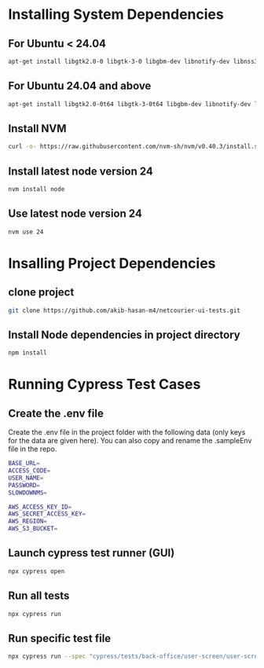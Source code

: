 # Installing System Dependencies

## For Ubuntu < 24.04

```bash
apt-get install libgtk2.0-0 libgtk-3-0 libgbm-dev libnotify-dev libnss3 libxss1 libasound2 libxtst6 xauth xvfb
```

## For Ubuntu 24.04 and above

```bash
apt-get install libgtk2.0-0t64 libgtk-3-0t64 libgbm-dev libnotify-dev libnss3 libxss1 libasound2t64 libxtst6 xauth xvfb
```

## Install NVM

```bash
curl -o- https://raw.githubusercontent.com/nvm-sh/nvm/v0.40.3/install.sh | bash
```

## Install latest node version 24

```bash
nvm install node
```

## Use latest node version 24

```bash
nvm use 24
```

# Insalling Project Dependencies

## clone project

```bash
git clone https://github.com/akib-hasan-m4/netcourier-ui-tests.git
```

## Install Node dependencies in project directory

```bash
npm install
```

# Running Cypress Test Cases

## Create the .env file

Create the .env file in the project folder with the following data (only keys for the data are given here). You can also copy and rename the .sampleEnv file in the repo.

```bash
BASE_URL=
ACCESS_CODE=
USER_NAME=
PASSWORD=
SLOWDOWNMS=

AWS_ACCESS_KEY_ID=
AWS_SECRET_ACCESS_KEY=
AWS_REGION=
AWS_S3_BUCKET=
```

## Launch cypress test runner (GUI)

```bash
npx cypress open
```

## Run all tests

```bash
npx cypress run
```

## Run specific test file

```bash
npx cypress run --spec "cypress/tests/back-office/user-screen/user-screen.spec.ts"
```
